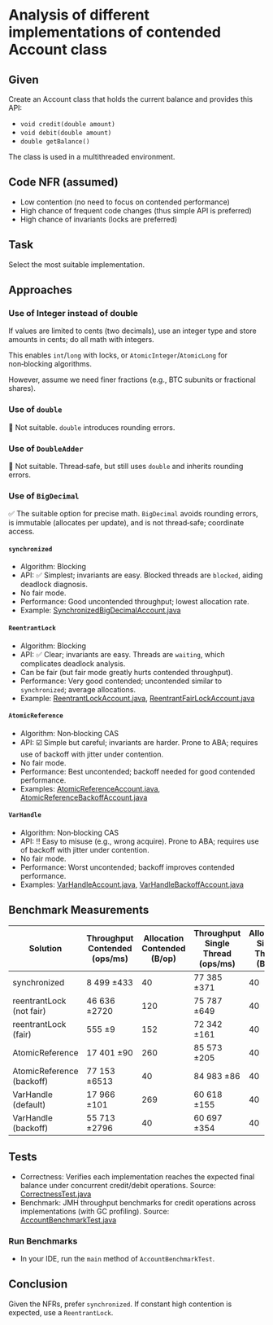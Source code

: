 # Analysis of different implementations of contended Account class

## Given

Create an Account class that holds the current balance and provides this API:

- `void credit(double amount)`
- `void debit(double amount)`
- `double getBalance()`

The class is used in a multithreaded environment.

## Code NFR (assumed)

- Low contention (no need to focus on contended performance)
- High chance of frequent code changes (thus simple API is preferred)
- High chance of invariants (locks are preferred)

## Task

Select the most suitable implementation.

## Approaches

### Use of Integer instead of double

If values are limited to cents (two decimals), use an integer type and store amounts in cents; do all math with
integers.

This enables `int`/`long` with locks, or `AtomicInteger`/`AtomicLong` for non‑blocking algorithms.

However, assume we need finer fractions (e.g., BTC subunits or fractional shares).

### Use of `double`

:no_entry_sign: Not suitable. `double` introduces rounding errors.

### Use of `DoubleAdder`

:no_entry_sign: Not suitable. Thread‑safe, but still uses `double` and inherits rounding errors.

### Use of `BigDecimal`

:white_check_mark: The suitable option for precise math. `BigDecimal` avoids rounding errors, is immutable (allocates
per update), and is not thread‑safe; coordinate access.

#### `synchronized`

- Algorithm: Blocking
- API: :white_check_mark: Simplest; invariants are easy. Blocked threads are `blocked`, aiding deadlock diagnosis.
- No fair mode.
- Performance: Good uncontended throughput; lowest allocation rate.
- Example: [SynchronizedBigDecimalAccount.java](src/main/java/me/pavelzol/SynchronizedBigDecimalAccount.java)

#### `ReentrantLock`

- Algorithm: Blocking
- API: :white_check_mark: Clear; invariants are easy. Threads are `waiting`, which complicates deadlock analysis.
- Can be fair (but fair mode greatly hurts contended throughput).
- Performance: Very good contended; uncontended similar to `synchronized`; average allocations.
- Example: [ReentrantLockAccount.java](src/main/java/me/pavelzol/ReentrantLockAccount.java), [ReentrantFairLockAccount.java](src/main/java/me/pavelzol/ReentrantFairLockAccount.java)

#### `AtomicReference`

- Algorithm: Non‑blocking CAS
- API: :ballot_box_with_check: Simple but careful; invariants are harder. Prone to ABA; requires use of backoff with
  jitter under contention.
- No fair mode.
- Performance: Best uncontended; backoff needed for good contended performance.
- Examples: [AtomicReferenceAccount.java](src/main/java/me/pavelzol/AtomicReferenceAccount.java), [AtomicReferenceBackoffAccount.java](src/main/java/me/pavelzol/AtomicReferenceBackoffAccount.java)

#### `VarHandle`

- Algorithm: Non‑blocking CAS
- API: :bangbang: Easy to misuse (e.g., wrong acquire). Prone to ABA; requires use of backoff with jitter under
  contention.
- No fair mode.
- Performance: Worst uncontended; backoff improves contended performance.
- Examples: [VarHandleAccount.java](src/main/java/me/pavelzol/VarHandleAccount.java), [VarHandleBackoffAccount.java](src/main/java/me/pavelzol/VarHandleBackoffAccount.java)

## Benchmark Measurements

| Solution                  | Throughput Contended (ops/ms) | Allocation Contended (B/op) | Throughput Single Thread (ops/ms) | Allocation Single Thread (B/op) |
|---------------------------|-------------------------------|-----------------------------|-----------------------------------|---------------------------------|
| synchronized              | 8 499 ±433                    | 40                          | 77 385 ±371                       | 40                              |
| reentrantLock (not fair)  | 46 636 ±2720                  | 120                         | 75 787 ±649                       | 40                              |
| reentrantLock (fair)      | 555 ±9                        | 152                         | 72 342 ±161                       | 40                              |
| AtomicReference           | 17 401 ±90                    | 260                         | 85 573 ±205                       | 40                              |
| AtomicReference (backoff) | 77 153 ±6513                  | 40                          | 84 983 ±86                        | 40                              |
| VarHandle (default)       | 17 966 ±101                   | 269                         | 60 618 ±155                       | 40                              |
| VarHandle (backoff)       | 55 713 ±2796                  | 40                          | 60 697 ±354                       | 40                              |

## Tests

- Correctness: Verifies each implementation reaches the expected final balance under concurrent credit/debit operations. Source: [CorrectnessTest.java](src/test/java/me/pavelzol/CorrectnessTest.java)
- Benchmark: JMH throughput benchmarks for credit operations across implementations (with GC profiling). Source: [AccountBenchmarkTest.java](src/test/java/me/pavelzol/bench/AccountBenchmarkTest.java)

### Run Benchmarks

- In your IDE, run the `main` method of `AccountBenchmarkTest`.

## Conclusion

Given the NFRs, prefer `synchronized`. If constant high contention is expected, use a `ReentrantLock`.
